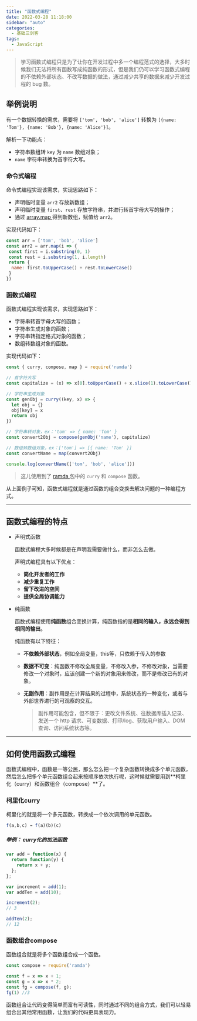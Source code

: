 ```yaml
---
title: "函数式编程"
date: 2022-03-28 11:18:00
sidebar: "auto"
categories:
  - 基础三剑客
tags:
  - JavaScript
---
```


> 学习函数式编程只是为了让你在开发过程中多一个编程范式的选择，大多时候我们无法将所有函数写成纯函数的形式，但是我们仍可以学习函数式编程的不依赖外部状态、不改写数据的做法，通过减少共享的数据来减少开发过程的 bug 数。



[原文地址]: https://jelly.jd.com/article/622dece7fec023019a310fa0



<!-- more -->

## 举例说明

有一个数据转换的需求，需要将 `['tom', 'bob', 'alice']` 转换为 `[{name: 'Tom'}, {name: 'Bob'}, {name: 'Alice'}]`。

解析一下功能点：

- 字符串数组转 `key` 为 `name` 数组对象；
- `name` 字符串转换为首字符大写。



### 命令式编程

命令式编程实现该需求，实现思路如下：

- 声明临时变量 `arr2` 存放新数组；
- 声明临时变量 `first`、`rest` 存放字符串，并进行转首字母大写的操作；
- 通过 [array.map ](http://array.map/)得到新数组，赋值给 `arr2`。

实现代码如下：

```javascript
const arr = ['tom', 'bob', 'alice']
const arr2 = arr.map(i => {
 const first = i.substring(0, 1)
 const rest = i.substring(1, i.length)
 return {
  name: first.toUpperCase() + rest.toLowerCase()
 }
})
```



### 函数式编程

函数式编程实现该需求，实现思路如下：

- 字符串转首字母大写的函数；
- 字符串生成对象的函数；
- 字符串转指定格式对象的函数；
- 数组转数组对象的函数。

实现代码如下：

```javascript
const { curry, compose, map } = require('ramda')

// 首字符大写
const capitalize = (x) => x[0].toUpperCase() + x.slice(1).toLowerCase()

// 字符串生成对象
const genObj = curry((key, x) => {
  let obj = {}
  obj[key] = x
  return obj
})

// 字符串转对象，ex：'tom' => { name: 'Tom' }
const convert2Obj = compose(genObj('name'), capitalize)

// 数组转数组对象，ex：['tom'] => [{ name: 'Tom' }]
const convertName = map(convert2Obj)

console.log(convertName(['tom', 'bob', 'alice']))
```

> 这儿使用到了 [ramda ](https://ramda.cn/)包中的 `curry` 和 `compose` 函数。

从上面例子可知，函数式编程就是通过函数的组合变换去解决问题的一种编程方式。

------



## 函数式编程的特点

- 声明式函数

  函数式编程大多时候都是在声明我需要做什么，而非怎么去做。

  声明式编程具有以下优点：

  - **简化开发者的工作**
  - **减少重复工作**
  - **留下改进的空间**
  - **提供全局协调能力**

- 纯函数

  函数式编程使用**纯函数**组合变换计算，纯函数指的是**相同的输入，永远会得到相同的输出**。

  纯函数有以下特征：

  - **不依赖外部状态**，例如全局变量，this等，只依赖于传入的参数

  - **数据不可变**：纯函数不修改全局变量，不修改入参，不修改对象，当需要修改一个对象时，应该创建一个新的对象用来修改，而不是修改已有的对象。

  - **无副作用**：副作用是在计算结果的过程中，系统状态的一种变化，或者与外部世界进行的可观察的交互。

    > 副作用可能包含，但不限于：更改文件系统、往数据库插入记录、发送一个 http 请求、可变数据、打印/log、获取用户输入、DOM 查询、访问系统状态等。

------



## 如何使用函数式编程

函数式编程中，函数是一等公民，那么怎么把一个复杂函数转换成多个单元函数，然后怎么把多个单元函数组合起来按顺序依次执行呢，这时候就需要用到**柯里化（curry）和函数组合（compose）**了。

### 柯里化curry

柯里化的就是将一个多元函数，转换成一个依次调用的单元函数。

```javascript
f(a,b,c) → f(a)(b)(c)
```

##### 举例： curry化的加法函数

```javascript
var add = function(x) {
  return function(y) {
    return x + y;
  };
};

var increment = add(1);
var addTen = add(10);

increment(2);
// 3

addTen(2);
// 12
```



### 函数组合compose

函数组合就是将多个函数组合成一个函数。

```javascript
const compose = require('ramda')

const f = x => x + 1;
const g = x => x * 2;
const fg = compose(f, g);
fg(1) //3
```

函数组合让代码变得简单而富有可读性，同时通过不同的组合方式，我们可以轻易组合出其他常用函数，让我们的代码更具表现力。
